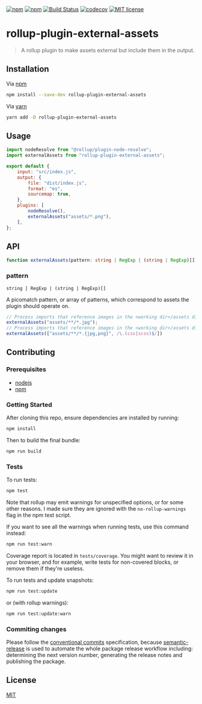 [![npm](https://img.shields.io/npm/dt/rollup-plugin-external-assets)](https://www.npmjs.com/package/rollup-plugin-external-assets)
[![npm](https://img.shields.io/npm/v/rollup-plugin-external-assets)](https://www.npmjs.com/package/rollup-plugin-external-assets)
[![Build Status](https://travis-ci.com/soufyakoub/rollup-plugin-external-assets.svg?branch=master)](https://travis-ci.com/soufyakoub/rollup-plugin-external-assets)
[![codecov](https://codecov.io/gh/soufyakoub/rollup-plugin-external-assets/branch/master/graph/badge.svg)](https://codecov.io/gh/soufyakoub/rollup-plugin-external-assets)
[![MIT license](https://img.shields.io/badge/License-MIT-blue.svg)][1]

# rollup-plugin-external-assets
> A rollup plugin to make assets external but include them in the output.

## Installation

Via [npm][2]

```sh
npm install --save-dev rollup-plugin-external-assets
```

Via [yarn][3]

```sh
yarn add -D rollup-plugin-external-assets
```

## Usage

```javascript
import nodeResolve from "@rollup/plugin-node-resolve";
import externalAssets from "rollup-plugin-external-assets";

export default {
	input: "src/index.js",
	output: {
		file: "dist/index.js",
		format: "es",
		sourcemap: true,
	},
	plugins: [
		nodeResolve(),
		externalAssets("assets/*.png"),
	],
};
```

## API

```typescript
function externalAssets(pattern: string | RegExp | (string | RegExp)[]);
```

### pattern

`string | RegExp | (string | RegExp)[]`

A picomatch pattern, or array of patterns, which correspond to assets the plugin should operate on.

```javascript
// Process imports that reference images in the <working dir>/assets directory.
externalAssets("assets/**/*.jpg");
// Process imports that reference images in the <working dir>/assets directory, and all stylesheet files.
externalAssets(["assets/**/*.{jpg,png}", /\.(css|scss)$/])
```

## Contributing

### Prerequisites
- [nodejs][4]
- [npm][2]

### Getting Started

After cloning this repo, ensure dependencies are installed by running:

```sh
npm install
```

Then to build the final bundle:

```sh
npm run build
```

### Tests

To run tests:

```sh
npm test
```

Note that rollup may emit warnings for unspecified options, or for some other reasons.
I made sure they are ignored with the `no-rollup-warnings` flag in the npm test script.

If you want to see all the warnings when running tests, use this command instead:

```sh
npm run test:warn
```

Coverage report is located in `tests/coverage`.
You might want to review it in your browser, and for example,
write tests for non-covered blocks, or remove them if they're useless.

To run tests and update snapshots:

```sh
npm run test:update
```

or (with rollup warnings):

```sh
npm run test:update:warn
```

### Commiting changes

Please follow the [conventional commits][5] specification, because [semantic-release][6] is used to automate the whole package release workflow including: determining the next version number, generating the release notes and publishing the package.

## License

[MIT][1]

[1]: LICENSE
[2]: https://npmjs.org/
[3]: https://yarnpkg.com
[4]: https://nodejs.org
[5]: https://www.conventionalcommits.org/en/v1.0.0/
[6]: https://github.com/semantic-release/semantic-release
